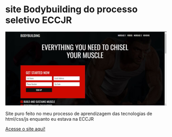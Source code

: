 # site Bodybuilding do processo seletivo ECCJR

<img src="./imagens/Capture.jpg">

Site puro feito no meu processo de aprendizagem das tecnologias de html/css/js enquanto eu estava na ECCJR

[Acesse o site aqui!](https://alexricc2.github.io/eccjr-Processo-Seletivo-Site/)